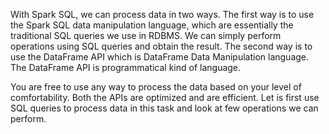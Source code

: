 With Spark SQL, we can process data in two ways. The first way is to use the Spark SQL data manipulation language, which are essentially the traditional SQL queries we use in RDBMS. We can simply perform operations using SQL queries and obtain the result. The second way is to use the DataFrame API which is DataFrame Data Manipulation language. The DataFrame API is programmatical kind of language. 

You are free to use any way to process the data based on your level of comfortability. Both the APIs are optimized and are efficient. Let is first use SQL queries to process data in this task and look at few operations we can perform.
